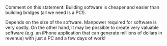 <panel header="{{ icon_Q_A }} Software vs Bridges">
<question has-input="true">

Comment on this statement: Building software is cheaper and easier than building bridges (all we need is a PC!).

<div slot="answer">

Depends on the size of the software. Manpower required for software is very costly. On the other hand, it may be possible to create very valuable software (e.g. an iPhone application that can generate millions of dollars in revenue) with just a PC and a few days of work!

</div>
</question>
</panel>
